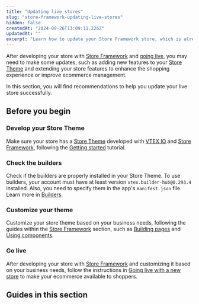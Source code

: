 ```yaml
---
title: "Updating live stores"
slug: "store-framework-updating-live-stores"
hidden: false
createdAt: "2024-09-26T13:09:11.226Z"
updatedAt: ""
excerpt: "Learn how to update your Store Framework store, which is already live and accessible to shoppers."
---
```


After developing your store with [Store Framework](https://developers.vtex.com/docs/guides/store-framework) and [going live](https://developers.vtex.com/docs/guides/vtex-io-documentation-go-live), you may need to make some updates, such as adding new features to your [Store Theme](https://developers.vtex.com/docs/guides/vtex-io-documentation-store-theme) and extending your store features to enhance the shopping experience or improve ecommerce management.

In this section, you will find recommendations to help you update your live store successfully.

## Before you begin

<Steps>

### Develop your Store Theme

Make sure your store has a [Store Theme](https://developers.vtex.com/docs/guides/vtex-io-documentation-store-theme) developed with [VTEX IO](https://developers.vtex.com/docs/guides/vtex-io-documentation-what-is-vtex-io) and [Store Framework](https://developers.vtex.com/docs/guides/store-framework), following the [Getting started](https://developers.vtex.com/docs/guides/getting-started-3) tutorial.

### Check the builders

Check if the builders are properly installed in your Store Theme. To use builders, your account must have at least version `vtex.builder-hub@0.293.4` installed. Also, you need to specify them in the app's `manifest.json` file. Learn more in [Builders](https://developers.vtex.com/docs/guides/vtex-io-documentation-builders).

### Customize your theme

Customize your store theme based on your business needs, following the guides within the [Store Framework](https://developers.vtex.com/docs/guides/store-framework) section, such as [Building pages](https://developers.vtex.com/docs/guides/building-pages) and [Using components](https://developers.vtex.com/docs/guides/using-components).

### Go live

After developing your store with [Store Framework](https://developers.vtex.com/docs/guides/store-framework) and customizing it based on your business needs, follow the instructions in [Going live with a new store](https://developers.vtex.com/docs/guides/vtex-io-documentation-go-live) to make your ecommerce available to shoppers.

</Steps>

## Guides in this section

<Flex>

<WhatsNextCard
title="Migrating CMS settings after a major theme update"
description="Learn how to migrate CMS settings when updating to a major theme version."
linkTo="https://developers.vtex.com/docs/guides/vtex-io-documentation-migrating-cms-settings-after-major-update"
linkTitle="See more"
/>

<WhatsNextCard
title="Installing apps on live stores"
description="Discover best practices for adding and managing apps on your live store."
linkTo="https://developers.vtex.com/docs/guides/vtex-io-documentation-installing-apps-in-live-stores-best-practices"
linkTitle="See more"
/>

</Flex>
